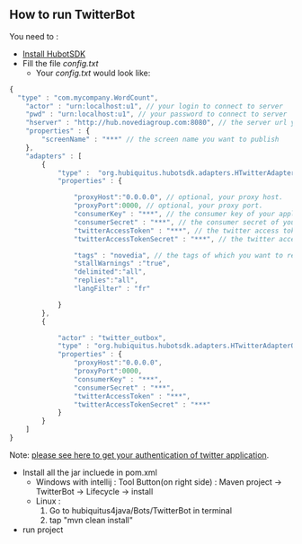 ## How to run TwitterBot

You need to :
 * [Install HubotSDK](https://github.com/hubiquitus/hubiquitus4java/blob/master/doc/HubotSDK/installation_HubotSDK.md)
 * Fill the file _config.txt_
    - Your _config.txt_ would look like: 
    
```js
{
  "type" : "com.mycompany.WordCount",
	"actor" : "urn:localhost:u1", // your login to connect to server
	"pwd" : "urn:localhost:u1", // your password to connect to server
	"hserver" : "http://hub.novediagroup.com:8080", // the server url you want to connect to
	"properties" : {
		"screenName" : "***" // the screen name you want to publish
	},
	"adapters" : [ 
		{
			"type" :  "org.hubiquitus.hubotsdk.adapters.HTwitterAdapterInbox_1_1", // fix, the path of class HTwitterAdapterInbox_1_1
			"properties" : {

				"proxyHost":"0.0.0.0", // optional, your proxy host.
				"proxyPort":0000, // optional, your proxy port.
				"consumerKey" : "***", // the consumer key of your application twitter. (see the note below.)
				"consumerSecret" : "***", // the consumer secret of your application twitter. (see the note below.)
				"twitterAccessToken" : "***", // the twitter access token of your application twitter. (see the note below.)
				"twitterAccessTokenSecret" : "***", // the twitter access token secret of your application twitter. (see the note below.)

				"tags" : "novedia", // the tags of which you want to receive the tweets.
				"stallWarnings" :"true",
				"delimited":"all",
				"replies":"all",
				"langFilter" : "fr"

			}			
		},
		{

			"actor" : "twitter_outbox",
			"type" : "org.hubiquitus.hubotsdk.adapters.HTwitterAdapterOutbox_1_1",
			"properties" : {
				"proxyHost":"0.0.0.0",
				"proxyPort":0000,
				"consumerKey" : "***",
				"consumerSecret" : "***",
				"twitterAccessToken" : "***",
				"twitterAccessTokenSecret" : "***"
			}
		}
	]
}

```
  
  Note: [please see here to get your authentication of twitter application](https://dev.twitter.com/). 
  
 * Install all the jar incluede in pom.xml
    - Windows with intellij : 
    	Tool Button(on right side) :  Maven project -> TwitterBot -> Lifecycle -> install
    - Linux : 
    	 1. Go to hubiquitus4java/Bots/TwitterBot in terminal
    	 2. tap "mvn clean install"
 * run project 
